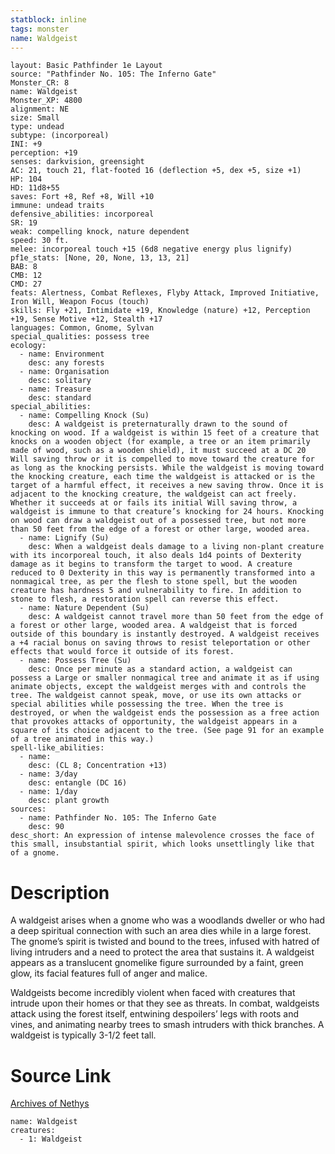 ```yaml
---
statblock: inline
tags: monster
name: Waldgeist
---
```

```statblock
layout: Basic Pathfinder 1e Layout
source: "Pathfinder No. 105: The Inferno Gate"
Monster_CR: 8
name: Waldgeist
Monster_XP: 4800
alignment: NE
size: Small
type: undead
subtype: (incorporeal)
INI: +9
perception: +19
senses: darkvision, greensight
AC: 21, touch 21, flat-footed 16 (deflection +5, dex +5, size +1)
HP: 104
HD: 11d8+55
saves: Fort +8, Ref +8, Will +10
immune: undead traits
defensive_abilities: incorporeal
SR: 19
weak: compelling knock, nature dependent
speed: 30 ft.
melee: incorporeal touch +15 (6d8 negative energy plus lignify)
pf1e_stats: [None, 20, None, 13, 13, 21]
BAB: 8
CMB: 12
CMD: 27
feats: Alertness, Combat Reflexes, Flyby Attack, Improved Initiative, Iron Will, Weapon Focus (touch)
skills: Fly +21, Intimidate +19, Knowledge (nature) +12, Perception +19, Sense Motive +12, Stealth +17
languages: Common, Gnome, Sylvan
special_qualities: possess tree
ecology:
  - name: Environment
    desc: any forests
  - name: Organisation
    desc: solitary
  - name: Treasure
    desc: standard
special_abilities:
  - name: Compelling Knock (Su)
    desc: A waldgeist is preternaturally drawn to the sound of knocking on wood. If a waldgeist is within 15 feet of a creature that knocks on a wooden object (for example, a tree or an item primarily made of wood, such as a wooden shield), it must succeed at a DC 20 Will saving throw or it is compelled to move toward the creature for as long as the knocking persists. While the waldgeist is moving toward the knocking creature, each time the waldgeist is attacked or is the target of a harmful effect, it receives a new saving throw. Once it is adjacent to the knocking creature, the waldgeist can act freely. Whether it succeeds at or fails its initial Will saving throw, a waldgeist is immune to that creature’s knocking for 24 hours. Knocking on wood can draw a waldgeist out of a possessed tree, but not more than 50 feet from the edge of a forest or other large, wooded area.
  - name: Lignify (Su)
    desc: When a waldgeist deals damage to a living non-plant creature with its incorporeal touch, it also deals 1d4 points of Dexterity damage as it begins to transform the target to wood. A creature reduced to 0 Dexterity in this way is permanently transformed into a nonmagical tree, as per the flesh to stone spell, but the wooden creature has hardness 5 and vulnerability to fire. In addition to stone to flesh, a restoration spell can reverse this effect.
  - name: Nature Dependent (Su)
    desc: A waldgeist cannot travel more than 50 feet from the edge of a forest or other large, wooded area. A waldgeist that is forced outside of this boundary is instantly destroyed. A waldgeist receives a +4 racial bonus on saving throws to resist teleportation or other effects that would force it outside of its forest.
  - name: Possess Tree (Su)
    desc: Once per minute as a standard action, a waldgeist can possess a Large or smaller nonmagical tree and animate it as if using animate objects, except the waldgeist merges with and controls the tree. The waldgeist cannot speak, move, or use its own attacks or special abilities while possessing the tree. When the tree is destroyed, or when the waldgeist ends the possession as a free action that provokes attacks of opportunity, the waldgeist appears in a square of its choice adjacent to the tree. (See page 91 for an example of a tree animated in this way.)
spell-like_abilities:
  - name:
    desc: (CL 8; Concentration +13)
  - name: 3/day
    desc: entangle (DC 16)
  - name: 1/day
    desc: plant growth
sources:
  - name: Pathfinder No. 105: The Inferno Gate
    desc: 90
desc_short: An expression of intense malevolence crosses the face of this small, insubstantial spirit, which looks unsettlingly like that of a gnome.
```
# Description
A waldgeist arises when a gnome who was a woodlands dweller or who had a deep spiritual connection with such an area dies while in a large forest. The gnome’s spirit is twisted and bound to the trees, infused with hatred of living intruders and a need to protect the area that sustains it. A waldgeist appears as a translucent gnomelike figure surrounded by a faint, green glow, its facial features full of anger and malice.

 Waldgeists become incredibly violent when faced with creatures that intrude upon their homes or that they see as threats. In combat, waldgeists attack using the forest itself, entwining despoilers’ legs with roots and vines, and animating nearby trees to smash intruders with thick branches. A waldgeist is typically 3-1/2 feet tall.
# Source Link
[Archives of Nethys](https://aonprd.com/MonsterDisplay.aspx?ItemName=Waldgeist)
```encounter-table
name: Waldgeist
creatures:
  - 1: Waldgeist
```
